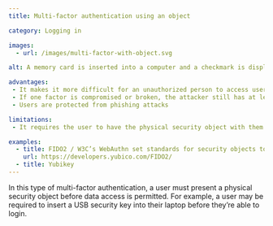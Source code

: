 ```yaml
---
title: Multi-factor authentication using an object

category: Logging in

images:
  - url: /images/multi-factor-with-object.svg

alt: A memory card is inserted into a computer and a checkmark is displayed on screen.

advantages:
 - It makes it more difficult for an unauthorized person to access user’s data or devices
 - If one factor is compromised or broken, the attacker still has at least one more barrier to breach
 - Users are protected from phishing attacks

limitations:
 - It requires the user to have the physical security object with them

examples:
  - title: FIDO2 / W3C’s WebAuthn set standards for security objects to   implement
    url: https://developers.yubico.com/FIDO2/
  - title: Yubikey
---
```


In this type of multi-factor authentication, a user must present a physical security object before data access is permitted. For example, a user may be required to insert a USB security key into their laptop before they’re able to login.
